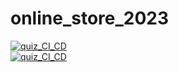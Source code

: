 # online_store_2023

[![quiz_CI_CD](https://github.com/VyacheslavShrot/online_store_2023/actions/workflows/django_ci_cd.yml/badge.svg)](https://github.com/VyacheslavShrot/online_store_2023/actions/workflows/django_ci_cd.yml)<br>
[![quiz_CI_CD](https://github.com/VyacheslavShrot/online_store_2023/actions/workflows/django_ci_cd.yml/badge.svg?event=status)](https://github.com/VyacheslavShrot/online_store_2023/actions/workflows/django_ci_cd.yml)